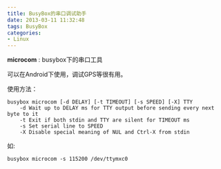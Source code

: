 ```yaml
---
title: BusyBox的串口调试助手
date: 2013-03-11 11:32:48
tags: BusyBox
categories: 
- Linux
---
```


**microcom** : busybox下的串口工具

可以在Android下使用，调试GPS等很有用。

使用方法：
```
busybox microcom [-d DELAY] [-t TIMEOUT] [-s SPEED] [-X] TTY  
    -d Wait up to DELAY ms for TTY output before sending every next byte to it
    -t Exit if both stdin and TTY are silent for TIMEOUT ms
    -s Set serial line to SPEED
    -X Disable special meaning of NUL and Ctrl-X from stdin
```
如:
```
busybox microcom -s 115200 /dev/ttymxc0
```